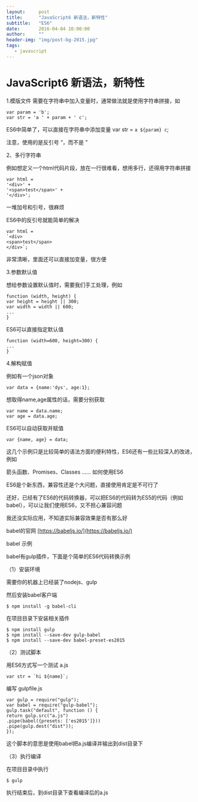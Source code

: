 ```yaml
---
layout:     post
title:      "JavaScript6 新语法，新特性"
subtitle:   "ES6"
date:       2016-04-04 10:00:00
author:     ""
header-img: "img/post-bg-2015.jpg"
tags:
   - javascript
---
```



 

# JavaScript6 新语法，新特性

1.模版文件
需要在字符串中加入变量时，通常做法就是使用字符串拼接，如

    var param = 'b';
    var str = 'a ' + param + ' c';

ES6中简单了，可以直接在字符串中添加变量
    var str = `a ${param} c`;

注意，使用的是反引号 “，而不是 ”

2、多行字符串

例如想定义一个html代码片段，放在一行很难看，想用多行，还得用字符串拼接

    var html =
    '<div>' +
    '<span>test</span>' +
    '</div>';
一堆加号和引号，很麻烦

ES6中的反引号就能简单的解决

    var html =
    `<div>
    <span>test</span>
    </div>`;
非常清晰，里面还可以直接加变量，很方便

3.参数默认值

想给参数设置默认值时，需要我们手工处理，例如

    function (width, height) {
    var height = height || 300;
    var width = width || 600;
    ...
    }
ES6可以直接指定默认值

    function (width=600, height=300) {
    ...
    }

4.解构赋值

例如有一个json对象

    var data = {name:'dys', age:1};
想取得name,age属性的话，需要分别获取

    var name = data.name;
    var age = data.age;
ES6可以自动获取并赋值

    var {name, age} = data;
这几个示例只是比较简单的语法方面的便利特性，ES6还有一些比较深入的改进，例如

箭头函数、Promises、Classes ……
如何使用ES6

ES6是个新东西，兼容性还是个大问题，直接使用肯定是不可行了

还好，已经有了ES6的代码转换器，可以把ES6的代码转为ES5的代码（例如 babel），可以让我们使用ES6，又不担心兼容问题

我还没实际应用，不知道实际兼容效果是否有那么好

babel的官网 [https://babeljs.io/](https://babeljs.io/)

babel 示例

babel有gulp插件，下面是个简单的ES6代码转换示例

（1）安装环境

需要你的机器上已经装了nodejs、gulp

然后安装babel客户端

    $ npm install -g babel-cli
在项目目录下安装相关插件

    $ npm install gulp
    $ npm install --save-dev gulp-babel
    $ npm install --save-dev babel-preset-es2015

（2）测试脚本

用ES6方式写一个测试 a.js

    var str = `hi ${name}`;
编写 gulpfile.js

    var gulp = require("gulp");
    var babel = require("gulp-babel");
    gulp.task("default", function () {
    return gulp.src("a.js")
    .pipe(babel({presets: ['es2015']}))
    .pipe(gulp.dest("dist"));
    });
这个脚本的意思是使用babel把a.js编译并输出到dist目录下

（3）执行编译

在项目目录中执行

    $ gulp
执行结束后，到dist目录下查看编译后的a.js